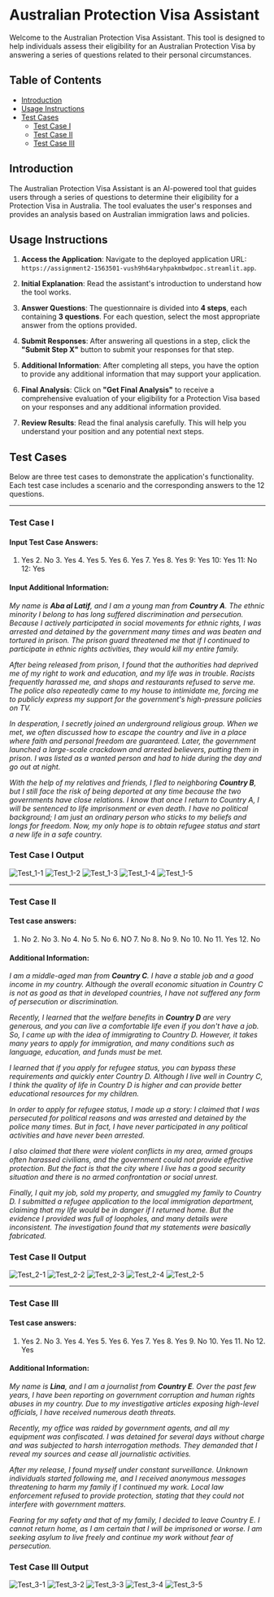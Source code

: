 # Australian Protection Visa Assistant

Welcome to the Australian Protection Visa Assistant. This tool is designed to help individuals assess their eligibility for an Australian Protection Visa by answering a series of questions related to their personal circumstances.

## Table of Contents

- [Introduction](#introduction)
- [Usage Instructions](#usage-instructions)
- [Test Cases](#test-cases)
  - [Test Case I](#test-case-i)
  - [Test Case II](#test-case-ii)
  - [Test Case III](#test-case-iii)


## Introduction

The Australian Protection Visa Assistant is an AI-powered tool that guides users through a series of questions to determine their eligibility for a Protection Visa in Australia. The tool evaluates the user's responses and provides an analysis based on Australian immigration laws and policies.

## Usage Instructions

1. **Access the Application**: Navigate to the deployed application URL: `https://assignment2-1563501-vush9h64aryhpakmbwdpoc.streamlit.app`.

2. **Initial Explanation**: Read the assistant's introduction to understand how the tool works.

3. **Answer Questions**: The questionnaire is divided into **4 steps**, each containing **3 questions**. For each question, select the most appropriate answer from the options provided.

4. **Submit Responses**: After answering all questions in a step, click the **"Submit Step X"** button to submit your responses for that step.

5. **Additional Information**: After completing all steps, you have the option to provide any additional information that may support your application.

6. **Final Analysis**: Click on **"Get Final Analysis"** to receive a comprehensive evaluation of your eligibility for a Protection Visa based on your responses and any additional information provided.

7. **Review Results**: Read the final analysis carefully. This will help you understand your position and any potential next steps.

## Test Cases

Below are three test cases to demonstrate the application's functionality. Each test case includes a scenario and the corresponding answers to the 12 questions.

---

### Test Case I

#### Input Test Case Answers:

1. Yes  2. No  3. Yes  4. Yes  5. Yes  6. Yes  7. Yes  8. Yes  9: Yes  10: Yes  11: No  12: Yes

#### Input Additional Information:

*My name is **Aba al Latif**, and I am a young man from **Country A**. The ethnic minority I belong to has long suffered discrimination and persecution. Because I actively participated in social movements for ethnic rights, I was arrested and detained by the government many times and was beaten and tortured in prison. The prison guard threatened me that if I continued to participate in ethnic rights activities, they would kill my entire family.*

*After being released from prison, I found that the authorities had deprived me of my right to work and education, and my life was in trouble. Racists frequently harassed me, and shops and restaurants refused to serve me. The police also repeatedly came to my house to intimidate me, forcing me to publicly express my support for the government's high-pressure policies on TV.*

*In desperation, I secretly joined an underground religious group. When we met, we often discussed how to escape the country and live in a place where faith and personal freedom are guaranteed. Later, the government launched a large-scale crackdown and arrested believers, putting them in prison. I was listed as a wanted person and had to hide during the day and go out at night.*

*With the help of my relatives and friends, I fled to neighboring **Country B**, but I still face the risk of being deported at any time because the two governments have close relations. I know that once I return to Country A, I will be sentenced to life imprisonment or even death. I have no political background; I am just an ordinary person who sticks to my beliefs and longs for freedom. Now, my only hope is to obtain refugee status and start a new life in a safe country.*

### Test Case I Output

![Test_1-1](https://github.com/qiao-ning-zhan/assignment2-1563501/blob/main/TestCase1/Test1-1.png)
![Test_1-2](https://github.com/qiao-ning-zhan/assignment2-1563501/blob/main/TestCase1/Test1-2.png)
![Test_1-3](https://github.com/qiao-ning-zhan/assignment2-1563501/blob/main/TestCase1/Test1-3.png)
![Test_1-4](https://github.com/qiao-ning-zhan/assignment2-1563501/blob/main/TestCase1/Test1-4.png)
![Test_1-5](https://github.com/qiao-ning-zhan/assignment2-1563501/blob/main/TestCase1/Test1-5.png)

---

### Test Case II

#### Test case answers:

1. No  2. No  3. No  4. No  5. No  6. NO  7. No  8. No  9. No  10. No  11. Yes  12. No

#### Additional Information:

*I am a middle-aged man from **Country C**. I have a stable job and a good income in my country. Although the overall economic situation in Country C is not as good as that in developed countries, I have not suffered any form of persecution or discrimination.*

*Recently, I learned that the welfare benefits in **Country D** are very generous, and you can live a comfortable life even if you don't have a job. So, I came up with the idea of immigrating to Country D. However, it takes many years to apply for immigration, and many conditions such as language, education, and funds must be met.*

*I learned that if you apply for refugee status, you can bypass these requirements and quickly enter Country D. Although I live well in Country C, I think the quality of life in Country D is higher and can provide better educational resources for my children.*

*In order to apply for refugee status, I made up a story: I claimed that I was persecuted for political reasons and was arrested and detained by the police many times. But in fact, I have never participated in any political activities and have never been arrested.*

*I also claimed that there were violent conflicts in my area, armed groups often harassed civilians, and the government could not provide effective protection. But the fact is that the city where I live has a good security situation and there is no armed confrontation or social unrest.*

*Finally, I quit my job, sold my property, and smuggled my family to Country D. I submitted a refugee application to the local immigration department, claiming that my life would be in danger if I returned home. But the evidence I provided was full of loopholes, and many details were inconsistent. The investigation found that my statements were basically fabricated.*

### Test Case II Output

![Test_2-1](https://github.com/qiao-ning-zhan/assignment2-1563501/blob/main/TestCase2/Test-2-1.png)
![Test_2-2](https://github.com/qiao-ning-zhan/assignment2-1563501/blob/main/TestCase2/Test-2-2.png)
![Test_2-3](https://github.com/qiao-ning-zhan/assignment2-1563501/blob/main/TestCase2/Test-2-3.png)
![Test_2-4](https://github.com/qiao-ning-zhan/assignment2-1563501/blob/main/TestCase2/Test-2-4.png)
![Test_2-5](https://github.com/qiao-ning-zhan/assignment2-1563501/blob/main/TestCase2/Test-2-5.png)

---

### Test Case III

#### Test case answers:
1. Yes  2. No  3. Yes  4. Yes  5. Yes  6. Yes  7. Yes  8. Yes  9. No  10. Yes  11. No  12. Yes

#### Additional Information:

*My name is **Lina**, and I am a journalist from **Country E**. Over the past few years, I have been reporting on government corruption and human rights abuses in my country. Due to my investigative articles exposing high-level officials, I have received numerous death threats.*

*Recently, my office was raided by government agents, and all my equipment was confiscated. I was detained for several days without charge and was subjected to harsh interrogation methods. They demanded that I reveal my sources and cease all journalistic activities.*

*After my release, I found myself under constant surveillance. Unknown individuals started following me, and I received anonymous messages threatening to harm my family if I continued my work. Local law enforcement refused to provide protection, stating that they could not interfere with government matters.*

*Fearing for my safety and that of my family, I decided to leave Country E. I cannot return home, as I am certain that I will be imprisoned or worse. I am seeking asylum to live freely and continue my work without fear of persecution.*

### Test Case III Output

![Test_3-1](https://github.com/qiao-ning-zhan/assignment2-1563501/blob/main/TestCase3/Test-3-1.png)
![Test_3-2](https://github.com/qiao-ning-zhan/assignment2-1563501/blob/main/TestCase3/Test-3-2.png)
![Test_3-3](https://github.com/qiao-ning-zhan/assignment2-1563501/blob/main/TestCase3/Test-3-3.png)
![Test_3-4](https://github.com/qiao-ning-zhan/assignment2-1563501/blob/main/TestCase3/Test-3-4.png)
![Test_3-5](https://github.com/qiao-ning-zhan/assignment2-1563501/blob/main/TestCase3/Test-3-5.png)
